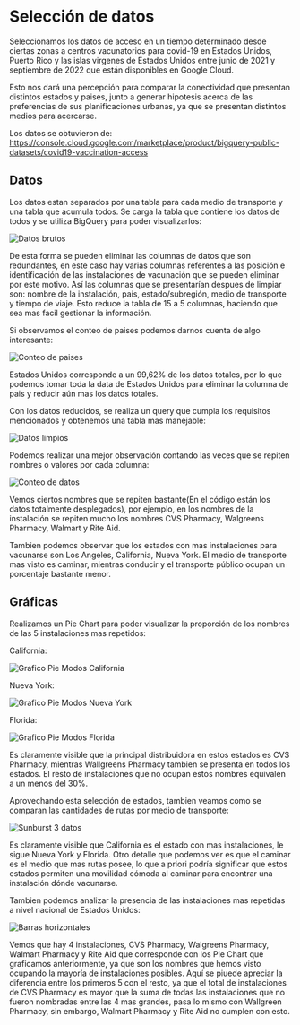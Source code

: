 # Selección de datos
Seleccionamos los datos de acceso en un tiempo determinado desde ciertas zonas a centros vacunatorios para covid-19 en Estados Unidos, Puerto Rico y las islas virgenes de Estados Unidos entre junio de 2021 y septiembre de 2022 que están disponibles en Google Cloud.

Esto nos dará una percepción para comparar la conectividad que presentan distintos estados y paises, junto a generar hipotesis acerca de las preferencias de sus planificaciones urbanas, ya que se presentan distintos medios para acercarse.

Los datos se obtuvieron de: https://console.cloud.google.com/marketplace/product/bigquery-public-datasets/covid19-vaccination-access


## Datos
Los datos estan separados por una tabla para cada medio de transporte y una tabla que acumula todos. Se carga la tabla que contiene los datos de todos y se utiliza BigQuery para poder visualizarlos:

![Datos brutos](https://github.com/VicenteLizana/Solemne1/blob/master/Imagenes/Datos%20brutos.png)

De esta forma se pueden eliminar las columnas de datos que son redundantes, en este caso hay varias columnas referentes a las posición e identificación de las instalaciones de vacunación que se pueden eliminar por este motivo. Así las columnas que se presentarían despues de limpiar son: nombre de la instalación, pais, estado/subregión, medio de transporte y tiempo de viaje.
Esto reduce la tabla de 15 a 5 columnas, haciendo que sea mas facil gestionar la información.

 Si observamos el conteo de paises podemos darnos cuenta de algo interesante:

![Conteo de paises](https://github.com/VicenteLizana/Solemne1/blob/master/Imagenes/Conteo%20de%20paises.png)

Estados Unidos corresponde a un 99,62% de los datos totales, por lo que podemos tomar toda la data de Estados Unidos para eliminar  la columna de pais y reducir aún mas los datos totales.

Con los datos reducidos, se realiza un query que cumpla los requisitos mencionados y obtenemos una tabla mas manejable:

![Datos limpios](https://github.com/VicenteLizana/Solemne1/blob/master/Imagenes/Datos%20limpios.png)

Podemos realizar una mejor observación contando las veces que se repiten nombres o valores por cada columna:

![Conteo de datos](https://github.com/VicenteLizana/Solemne1/blob/master/Imagenes/Conteo%20de%20datos.png)

Vemos ciertos nombres que se repiten bastante(En el código están los datos totalmente desplegados), por ejemplo, en los nombres de la instalación se repiten mucho los nombres CVS Pharmacy, Walgreens Pharmacy, Walmart y Rite Aid.

Tambien podemos observar que los estados con mas instalaciones para vacunarse son Los Angeles, California, Nueva York. El medio de transporte mas visto es caminar, mientras conducir y el transporte público ocupan un porcentaje bastante menor.

## Gráficas

Realizamos un Pie Chart para poder visualizar la proporción de los nombres de las 5 instalaciones mas repetidos:

California:

![Grafico Pie Modos California](https://github.com/VicenteLizana/Solemne1/blob/master/Imagenes/Grafico%20Pie%20Modos%20California.png)

Nueva York:

![Grafico Pie Modos Nueva York](https://github.com/VicenteLizana/Solemne1/blob/master/Imagenes/Grafico%20Pie%20Modos%20Nueva%20York.png)

Florida:

![Grafico Pie Modos Florida](https://github.com/VicenteLizana/Solemne1/blob/master/Imagenes/Grafico%20Pie%20Modos%20Florida.png)

Es claramente visible que la principal distribuidora en estos estados es CVS Pharmacy, mientras Wallgreens Pharmacy tambien se presenta en todos los estados. El resto de instalaciones que no ocupan estos nombres equivalen a un menos del 30%.

Aprovechando esta selección de estados, tambien veamos como se comparan las cantidades de rutas por medio de transporte:

![Sunburst 3 datos](https://github.com/VicenteLizana/Solemne1/blob/master/Imagenes/Sunburst%203%20datos.png)

Es claramente visible que California es el estado con mas instalaciones, le sigue Nueva York y Florida. Otro detalle que podemos ver es que el caminar es el medio que mas rutas posee, lo que a priori podría significar que estos estados permiten una movilidad cómoda al caminar para encontrar una instalación dónde vacunarse.

Tambien podemos analizar la presencia de las instalaciones mas repetidas a nivel nacional de Estados Unidos:

![Barras horizontales](https://github.com/VicenteLizana/Solemne1/blob/master/Imagenes/Barras%20horizontales.png)

Vemos que hay 4 instalaciones, CVS Pharmacy, Walgreens Pharmacy, Walmart Pharmacy y Rite Aid que corresponde con los Pie Chart que graficamos anteriormente, ya que son los nombres que hemos visto ocupando la mayoría de instalaciones posibles. Aquí se piuede apreciar la diferencia entre los primeros 5 con el resto, ya que el total de instalaciones de CVS Pharmacy es mayor que la suma de todas las instalaciones que no fueron nombradas entre las 4 mas grandes, pasa lo mismo con Wallgreen Pharmacy, sin embargo, Walmart Pharmacy y Rite Aid no cumplen con esto.